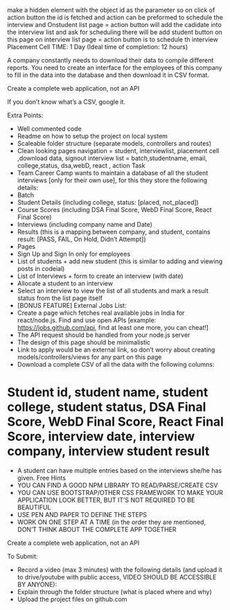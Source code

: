make a hidden element with the object id as the parameter so on click of action button the id is fetched and action can be preformed to schedule the interview and
Onstudent list page = action button will add the cadidate into the interview list and ask for scheduling
    there will be add student button on this page
on interview list page = action button is to schedule th interview
Placement Cell
TIME: 1 Day (Ideal time of completion: 12 hours)

A company constantly needs to download their data to compile different reports. You need to create an interface for the employees of this company to fill in the data into the database and then download it in CSV format. 

Create a complete web application, not an API

If you don’t know what’s a CSV, google it.

Extra Points:
-	Well commented code 
-	Readme on how to setup the project on local system
-	Scaleable folder structure (separate models, controllers and routes)
-	Clean looking pages
navigation = student, interviewlist, placement cell ,download data, signout
interview list = 
batch,studentname, email, college,status, dsa,webD, react , action
Task
-	Team Career Camp wants to maintain a database of all the student interviews [only for their own use], for this they store the following details:
-	Batch
-	Student Details (including college, status: [placed, not_placed])
-	Course Scores (including DSA Final Score, WebD Final Score, React Final Score)
-	Interviews (including company name and Date)
-	Results (this is a mapping between company, and student, contains result: [PASS, FAIL, On Hold, Didn’t Attempt])
-	Pages
-	Sign Up and Sign In only for employees
-	List of students + add new student (this is similar to adding and viewing posts in codeial)
-	List of Interviews + form to create an interview (with date)
-	Allocate a student to an interview
-	Select an interview to view the list of all students and mark a result status from the list page itself
-	[BONUS FEATURE] External Jobs List:
-	Create a page which fetches real available jobs in India for react/node.js. Find and use open APIs [example: https://jobs.github.com/api, find at least one more, you can cheat!]
-	The API request should be handled from your node.js server
-	The design of this page should be minimalistic
-	Link to apply would be an external link, so don’t worry about creating models/controllers/views for any part on this page
-	Download a complete CSV of all the data with the following columns:
# Student id, student name, student college, student status, DSA Final Score, WebD Final Score, React Final Score, interview date, interview company, interview student result
-	A student can have multiple entries based on the interviews she/he has given.
Free Hints
-	YOU CAN FIND A GOOD NPM LIBRARY TO READ/PARSE/CREATE CSV
-	YOU CAN USE BOOTSTRAP/OTHER CSS FRAMEWORK TO MAKE YOUR APPLICATION LOOK BETTER, BUT IT’S NOT REQUIRED TO BE BEAUTIFUL
-	USE PEN AND PAPER TO DEFINE THE STEPS 
-	WORK ON ONE STEP AT A TIME (in the order they are mentioned, DON’T THINK ABOUT THE COMPLETE APP TOGETHER

Create a complete web application, not an API


To Submit:
-	Record a video (max 3 minutes) with the following details (and upload it to drive/youtube with public access, VIDEO SHOULD BE ACCESSIBLE BY ANYONE):
-	Explain through the folder structure (what is placed where and why)
-	Upload the project files on github.com

